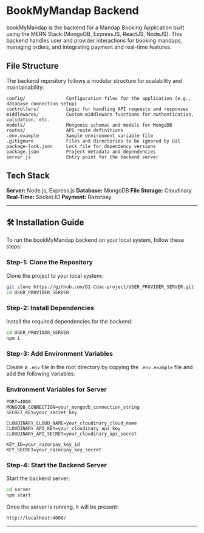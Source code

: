 # BookMyMandap Backend

bookMyMandap is the backend for a Mandap Booking Application built using the MERN Stack (MongoDB, ExpressJS, ReactJS, NodeJS).
This backend handles user and provider interactions for booking mandaps, managing orders, and integrating payment and real-time features.

## File Structure

The backend repository follows a modular structure for scalability and maintainability:

```
config/               Configuration files for the application (e.g., database connection setup)
controllers/          Logic for handling API requests and responses
middlewares/          Custom middleware functions for authentication, validation, etc.
models/               Mongoose schemas and models for MongoDB
routes/               API route definitions
.env.example          Sample environment variable file
.gitignore            Files and directories to be ignored by Git
package-lock.json     Lock file for dependency versions
package.json          Project metadata and dependencies
server.js             Entry point for the backend server
```

## Tech Stack

**Server:** Node.js, Express.js
**Database:** MongoDB
**File Storage:** Cloudinary
**Real-Time:** Socket.IO
**Payment:** Razorpay

---

## 🛠️ Installation Guide

To run the bookMyMandap backend on your local system, follow these steps:

### Step-1: Clone the Repository

Clone the project to your local system:

```bash
git clone https://github.com/D1-Cdac-project/USER_PROVIDER_SERVER.git
cd USER_PROVIDER_SERVER
```

### Step-2: Install Dependencies

Install the required dependencies for the backend:

```bash
cd USER_PROVIDER_SERVER
npm i
```

### Step-3: Add Environment Variables

Create a `.env` file in the root directory by copying the `.env.example` file and add the following variables:

### Environment Variables for Server

```env
PORT=4000
MONGODB_CONNECTION=your_mongodb_connection_string
SECRET_KEY=your_secret_key

CLOUDINARY_CLOUD_NAME=your_cloudinary_cloud_name
CLOUDINARY_API_KEY=your_cloudinary_api_key
CLOUDINARY_API_SECRET=your_cloudinary_api_secret

KEY_ID=your_razorpay_key_id
KEY_SECRET=your_razorpay_key_secret
```

### Step-4: Start the Backend Server

Start the backend server:

```bash
cd server
npm start
```

Once the server is running, it will be present:

```
http://localhost:4000/
```

---

